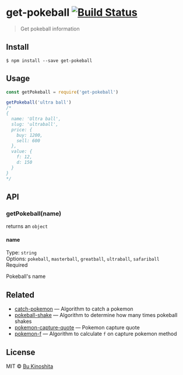 # get-pokeball [![Build Status](https://travis-ci.org/bukinoshita/get-pokeball.svg?branch=master)](https://travis-ci.org/bukinoshita/get-pokeball)

> Get pokeball information


## Install

```
$ npm install --save get-pokeball
```


## Usage
```js
const getPokeball = require('get-pokeball')

getPokeball('ultra ball')
/*
{
  name: 'Ultra ball',
  slug: 'ultraball',
  price: {
    buy: 1200,
    sell: 600
  },
  value: {
    f: 12,
    d: 150
  }
}
*/
```


## API

### getPokeball(name)

returns an `object`

#### name

Type: `string`<br/>
Options: `pokeball`, `masterball`, `greatball`, `ultraball`,  `safariball`<br/>
Required

Pokeball's name


## Related

- [catch-pokemon](https://github.com/bukinoshita/catch-pokemon) — Algorithm to catch a pokemon
- [pokeball-shake](https://github.com/bukinoshita/pokeball-shake) — Algorithm to determine how many times pokeball shakes
- [pokemon-capture-quote](https://github.com/bukinoshita/pokemon-capture-quote) — Pokemon capture quote
- [pokemon-f](https://github.com/bukinoshita/pokemon-f) — Algorithm to calculate `f` on capture pokemon method


## License

MIT © [Bu Kinoshita](https://bukinoshita.io)
